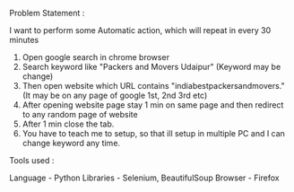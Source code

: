 Problem Statement :

I want to perform some Automatic action, which will repeat in every 30 minutes
1. Open google search in chrome browser
2. Search keyword like "Packers and Movers Udaipur" (Keyword may be change)
3. Then open website which URL contains "indiabestpackersandmovers." (It may be on any page of google 1st, 2nd 3rd etc)
4. After opening website page stay 1 min on same page and then redirect to any random page of website
5. After 1 min close the tab.
6. You have to teach me to setup, so that ill setup in multiple PC and I can change keyword any time.


Tools used :

Language  - Python
Libraries - Selenium, BeautifulSoup
Browser   - Firefox
